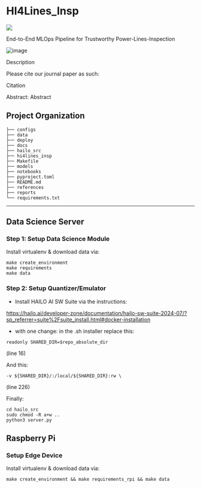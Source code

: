 # HI4Lines_Insp

<a target="_blank" href="https://cookiecutter-data-science.drivendata.org/">
    <img src="https://img.shields.io/badge/CCDS-Project%20template-328F97?logo=cookiecutter" />
</a>

End-to-End MLOps Pipeline for Trustworthy Power-Lines-Inspection

![image](https://github.com/user-attachments/assets/80c2dbd1-43da-4402-987e-30a17e18db5e)


Description

Please cite our journal paper as such:

Citation

Abstract: Abstract

## Project Organization

```
├── configs
├── data
├── deploy
├── docs
├── hailo_src
├── hi4lines_insp
├── Makefile
├── models
├── notebooks
├── pyproject.toml
├── README.md
├── references
├── reports
└── requirements.txt

```

--------

## Data Science Server 

### Step 1: Setup Data Science Module

Install virtualenv & download data via:

```
make create_environment
make requirements
make data
```

### Step 2: Setup Quantizer/Emulator

* Install HAILO AI SW Suite via the instructions: 

https://hailo.ai/developer-zone/documentation/hailo-sw-suite-2024-07/?sp_referrer=suite%2Fsuite_install.html#docker-installation

* with one change: in the .sh installer replace this: 

```
readonly SHARED_DIR=$repo_absolute_dir
```

(line 16)

And this: 

```
-v ${SHARED_DIR}/:/local/${SHARED_DIR}:rw \
```

(line 226)

Finally: 
```
cd hailo_src
sudo chmod -R a+w ..
python3 server.py
```

## Raspberry Pi

### Setup Edge Device

Install virtualenv & download data via:

```
make create_environment && make requirements_rpi && make data
```